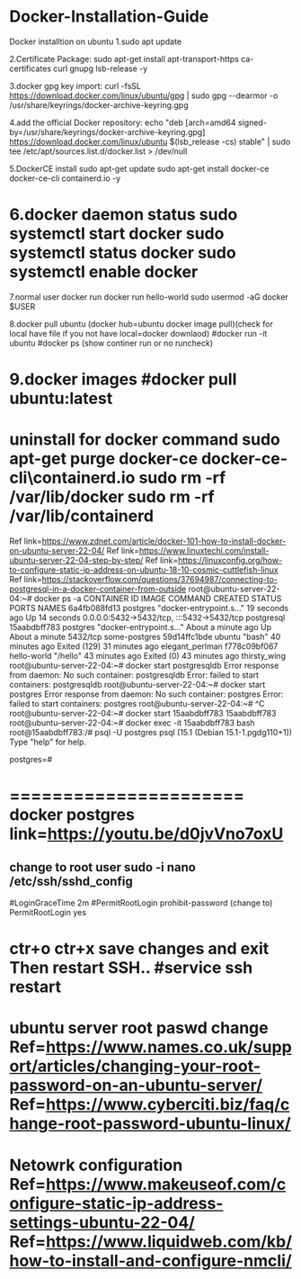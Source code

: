 # Docker-Installation-Guide
Docker installtion on ubuntu
1.sudo apt update

2.Certificate Package:
sudo apt-get install apt-transport-https ca-certificates curl gnupg lsb-release -y

3.docker gpg key import:
curl -fsSL https://download.docker.com/linux/ubuntu/gpg | sudo gpg --dearmor -o /usr/share/keyrings/docker-archive-keyring.gpg

4.add the official Docker repository:
echo "deb [arch=amd64 signed-by=/usr/share/keyrings/docker-archive-keyring.gpg] https://download.docker.com/linux/ubuntu $(lsb_release -cs) stable" | sudo tee /etc/apt/sources.list.d/docker.list > /dev/null

5.DockerCE install
sudo apt-get update
sudo apt-get install docker-ce docker-ce-cli containerd.io -y

6.docker daemon status
sudo systemctl start docker
sudo systemctl status  docker
sudo systemctl enable docker
================
7.normal user docker run
docker run hello-world
sudo usermod -aG docker $USER

8.docker pull ubuntu (docker hub=ubuntu docker image pull)(check for local have file if you not have local=docker downlaod)
#docker run -it ubuntu
#docker ps (show continer run or no runcheck)

9.docker images
#docker pull ubuntu:latest
========================

uninstall for docker command
sudo apt-get purge docker-ce docker-ce-cli\containerd.io
sudo rm -rf /var/lib/docker
sudo rm -rf /var/lib/containerd
======================================================
Ref link=https://www.zdnet.com/article/docker-101-how-to-install-docker-on-ubuntu-server-22-04/
Ref link=https://www.linuxtechi.com/install-ubuntu-server-22-04-step-by-step/
Ref link=https://linuxconfig.org/how-to-configure-static-ip-address-on-ubuntu-18-10-cosmic-cuttlefish-linux
Ref link=https://stackoverflow.com/questions/37694987/connecting-to-postgresql-in-a-docker-container-from-outside
root@ubuntu-server-22-04:~# docker ps -a
CONTAINER ID   IMAGE         COMMAND                  CREATED              STATUS                        PORTS                                       NAMES
6a4fb088fd13   postgres      "docker-entrypoint.s…"   19 seconds ago       Up 14 seconds                 0.0.0.0:5432->5432/tcp, :::5432->5432/tcp   postgresql
15aabdbff783   postgres      "docker-entrypoint.s…"   About a minute ago   Up About a minute             5432/tcp                                    some-postgres
59d14ffc1bde   ubuntu        "bash"                   40 minutes ago       Exited (129) 31 minutes ago                                               elegant_perlman
f778c09bf067   hello-world   "/hello"                 43 minutes ago       Exited (0) 43 minutes ago                                                 thirsty_wing
root@ubuntu-server-22-04:~# docker start postgresqldb
Error response from daemon: No such container: postgresqldb
Error: failed to start containers: postgresqldb
root@ubuntu-server-22-04:~# docker start postgres
Error response from daemon: No such container: postgres
Error: failed to start containers: postgres
root@ubuntu-server-22-04:~# ^C
root@ubuntu-server-22-04:~# docker start 15aabdbff783
15aabdbff783
root@ubuntu-server-22-04:~# docker exec -it 15aabdbff783 bash
root@15aabdbff783:/# psql -U postgres
psql (15.1 (Debian 15.1-1.pgdg110+1))
Type "help" for help.

postgres=#

======================
docker postgres link=https://youtu.be/d0jvVno7oxU
===============================
change to root user
sudo -i
nano /etc/ssh/sshd_config
-----
#LoginGraceTime 2m
#PermitRootLogin prohibit-password
(change to)
PermitRootLogin yes



ctr+o
ctr+x
save changes and exit
Then restart SSH..
#service ssh restart
======================================
ubuntu server root paswd change Ref=https://www.names.co.uk/support/articles/changing-your-root-password-on-an-ubuntu-server/
Ref=https://www.cyberciti.biz/faq/change-root-password-ubuntu-linux/
=====================================
Netowrk configuration
Ref=https://www.makeuseof.com/configure-static-ip-address-settings-ubuntu-22-04/
Ref=https://www.liquidweb.com/kb/how-to-install-and-configure-nmcli/
===========================================




